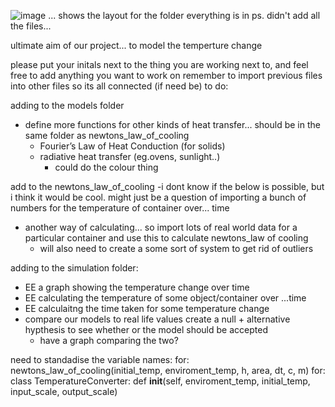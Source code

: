![image](https://github.com/user-attachments/assets/289c17a7-ef2a-4915-a735-3d450b6246bd)
... shows the layout for the folder everything is in
ps. didn't add all the files...

ultimate aim of our project...
to model the temperture change


please put your initals next to the thing you are working next to, and feel free to add anything you want to work on
remember to import previous files into other files so its all connected (if need be)
to do:

adding to the models folder
- define more functions for other kinds of heat transfer... should be in the same folder as newtons_law_of_cooling
  - Fourier’s Law of Heat Conduction (for solids)
  - radiative heat transfer (eg.ovens, sunlight..)
      - could do the colour thing
  

add to the newtons_law_of_cooling
-i dont know if the below is possible, but i think it would be cool.
might just be a question of importing a bunch of numbers for the temperature of container over... time
 - another way of calculating... so import lots of real world data for a particular container and use this to calculate newtons_law of cooling
      - will also need to create a some sort of system to get rid of outliers
  

adding to the simulation folder:
- EE a graph showing the temperature change over time
- EE calculating the temperature of some object/container over ...time
- EE calculaitng the time taken for some temperature change
- compare our models to real life values create a null + alternative hypthesis to see whether or the model should be accepted
    - have a graph comparing the two?

need to standadise the variable names:
for: newtons_law_of_cooling(initial_temp, enviroment_temp, h, area, dt, c, m)
for: class TemperatureConverter:
    def __init__(self, enviroment_temp, initial_temp, input_scale, output_scale)
